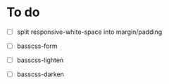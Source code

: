 
# To do

- [ ] split responsive-white-space into margin/padding
- [ ] basscss-form
- [ ] basscss-lighten
- [ ] basscss-darken

